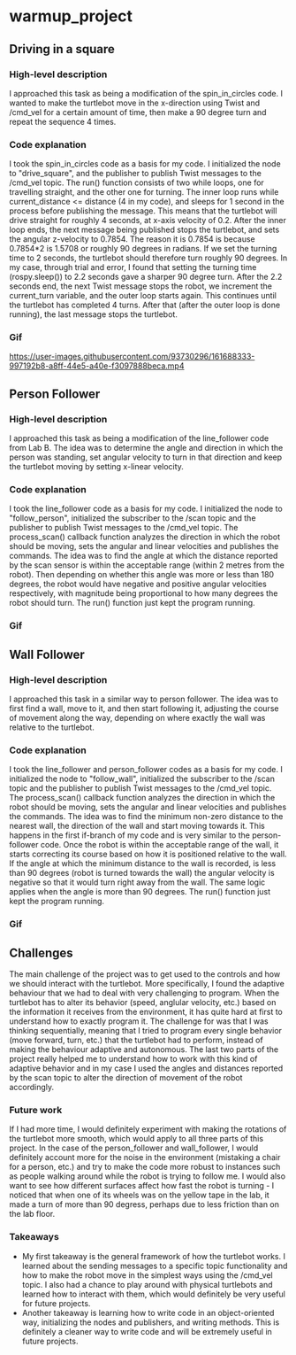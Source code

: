 # warmup_project

## Driving in a square

### High-level description

I approached this task as being a modification of the spin_in_circles code. I wanted to make the turtlebot move in the x-direction using Twist and /cmd_vel for a certain amount of time, then make a 90 degree turn and repeat the sequence 4 times. 

### Code explanation

I took the spin_in_circles code as a basis for my code. I initialized the node to "drive_square", and the publisher to publish Twist messages to the /cmd_vel topic. The run() function consists of two while loops, one for travelling straight, and the other one for turning. The inner loop runs while current_distance <= distance (4 in my code), and sleeps for 1 second in the process before publishing the message. This means that the turtlebot will drive straight for roughly 4 seconds, at x-axis velocity of 0.2. After the inner loop ends, the next message being published stops the turtlebot, and sets the angular z-velocity to 0.7854. The reason it is 0.7854 is because 0.7854*2 is 1.5708 or roughly 90 degrees in radians. If we set the turning time to 2 seconds, the turtlebot should therefore turn roughly 90 degrees. In my case, through trial and error, I found that setting the turning time (rospy.sleep()) to 2.2 seconds gave a sharper 90 degree turn. After the 2.2 seconds end, the next Twist message stops the robot, we increment the current_turn variable, and the outer loop starts again. This continues until the turtlebot has completed 4 turns. After that (after the outer loop is done running), the last message stops the turtlebot.

### Gif

https://user-images.githubusercontent.com/93730296/161688333-997192b8-a8ff-44e5-a40e-f3097888beca.mp4


## Person Follower

### High-level description

I approached this task as being a modification of the line_follower code from Lab B. The idea was to determine the angle and direction in which the person was standing, set angular velocity to turn in that direction and keep the turtlebot moving by setting x-linear velocity. 

### Code explanation

I took the line_follower code as a basis for my code. I initialized the node to "follow_person", initialized the subscriber to the /scan topic and the publisher to publish Twist messages to the /cmd_vel topic. The process_scan() callback function analyzes the direction in which the robot should be moving, sets the angular and linear velocities and publishes the commands. The idea was to find the angle at which the distance reported by the scan sensor is within the acceptable range (within 2 metres from the robot). Then depending on whether this angle was more or less than 180 degrees, the robot would have negative and positive angular velocities respectively, with magnitude being proportional to how many degrees the robot should turn. The run() function just kept the program running.

### Gif


## Wall Follower

### High-level description

I approached this task in a similar way to person follower. The idea was to first find a wall, move to it, and then start following it, adjusting the course of movement along the way, depending on where exactly the wall was relative to the turtlebot. 

### Code explanation

I took the line_follower and person_follower codes as a basis for my code. I initialized the node to "follow_wall", initialized the subscriber to the /scan topic and the publisher to publish Twist messages to the /cmd_vel topic. The process_scan() callback function analyzes the direction in which the robot should be moving, sets the angular and linear velocities and publishes the commands. The idea was to find the minimum non-zero distance to the nearest wall, the direction of the wall and start moving towards it. This happens in the first if-branch of my code and is very similar to the person-follower code. Once the robot is within the acceptable range of the wall, it starts correcting its course based on how it is positioned relative to the wall. If the angle at which the minimum distance to the wall is recorded, is less than 90 degrees (robot is turned towards the wall) the angular velocity is negative so that it would turn right away from the wall. The same logic applies when the angle is more than 90 degrees. The run() function just kept the program running.

### Gif



## Challenges

The main challenge of the project was to get used to the controls and how we should interact with the turtlebot. More specifically, I found the adaptive behaviour that we had to deal with very challenging to program. When the turtlebot has to alter its behavior (speed, anglular velocity, etc.) based on the information it receives from the environment, it has quite hard at first to understand how to exactly program it. The challenge for was that I was thinking sequentially, meaning that I tried to program every single behavior (move forward, turn, etc.) that the turtlebot had to perform, instead of making the behaviour adaptive and autonomous. The last two parts of the project really helped me to understand how to work with this kind of adaptive behavior and in my case I used the angles and distances reported by the scan topic to alter the direction of movement of the robot accordingly.

### Future work

If I had more time, I would definitely experiment with making the rotations of the turtlebot more smooth, which would apply to all three parts of this project. In the case of the person_follower and wall_follower, I would definitely account more for the noise in the environment (mistaking a chair for a person, etc.) and try to make the code more robust to instances such as people walking around while the robot is trying to follow me. I would also want to see how different surfaces affect how fast the robot is turning - I noticed that when one of its wheels was on the yellow tape in the lab, it made a turn of more than 90 degress, perhaps due to less friction than on the lab floor.

### Takeaways

- My first takeaway is the general framework of how the turtlebot works. I learned about the sending messages to a specific topic functionality and how to make the robot move in the simplest ways using the /cmd_vel topic. I also had a chance to play around with physical turtlebots and learned how to interact with them, which would definitely be very useful for future projects.
- Another takeaway is learning how to write code in an object-oriented way, initializing the nodes and publishers, and writing methods. This is definitely a cleaner way to write code and will be extremely useful in future projects. 
